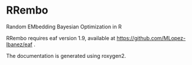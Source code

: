 # RRembo
Random EMbedding Bayesian Optimization in R 

RRembo requires eaf version 1.9, available at https://github.com/MLopez-Ibanez/eaf .

The documentation is generated using roxygen2.
